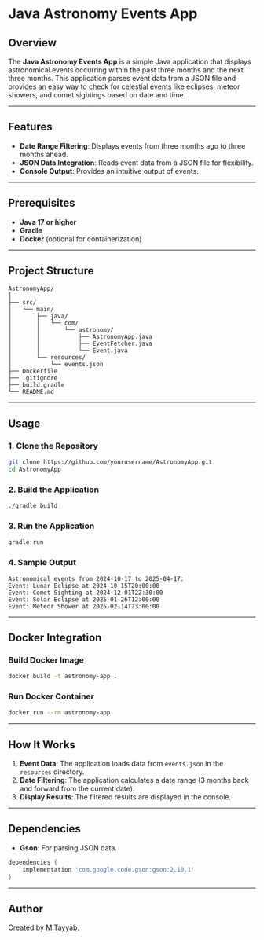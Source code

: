 # Java Astronomy Events App

## Overview
The **Java Astronomy Events App** is a simple Java application that displays astronomical events occurring within the past three months and the next three months. This application parses event data from a JSON file and provides an easy way to check for celestial events like eclipses, meteor showers, and comet sightings based on date and time.

---

## Features
- **Date Range Filtering**: Displays events from three months ago to three months ahead.
- **JSON Data Integration**: Reads event data from a JSON file for flexibility.
- **Console Output**: Provides an intuitive output of events.

---

## Prerequisites
- **Java 17 or higher**
- **Gradle**
- **Docker** (optional for containerization)

---

## Project Structure
```
AstronomyApp/
│
├── src/
│   └── main/
│       ├── java/
│       │   └── com/
│       │       └── astronomy/
│       │           ├── AstronomyApp.java
│       │           ├── EventFetcher.java
│       │           └── Event.java
│       └── resources/
│           └── events.json
├── Dockerfile
├── .gitignore
├── build.gradle
└── README.md
```

---

## Usage

### 1. Clone the Repository
```bash
git clone https://github.com/yourusername/AstronomyApp.git
cd AstronomyApp
```

### 2. Build the Application
```bash
./gradle build
```

### 3. Run the Application
```bash
gradle run
```

### 4. Sample Output
```plaintext
Astronomical events from 2024-10-17 to 2025-04-17:
Event: Lunar Eclipse at 2024-10-15T20:00:00
Event: Comet Sighting at 2024-12-01T22:30:00
Event: Solar Eclipse at 2025-01-26T12:00:00
Event: Meteor Shower at 2025-02-14T23:00:00
```

---

## Docker Integration

### Build Docker Image
```bash
docker build -t astronomy-app .
```

### Run Docker Container
```bash
docker run --rm astronomy-app
```

---

## How It Works
1. **Event Data**: The application loads data from `events.json` in the `resources` directory.
2. **Date Filtering**: The application calculates a date range (3 months back and forward from the current date).
3. **Display Results**: The filtered results are displayed in the console.

---

## Dependencies
- **Gson**: For parsing JSON data.

```gradle
dependencies {
    implementation 'com.google.code.gson:gson:2.10.1'
}
```

---

## Author
Created by [M.Tayyab](https://github.com/M-Tayyab06).
